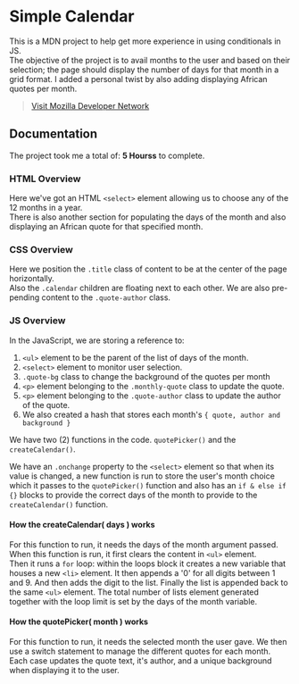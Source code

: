# Simple Calendar
This is a MDN project to help get more experience in using conditionals in JS.  
The objective of the project is to avail months to the user and based on their selection; the page should display the number of days for that month in a grid format.
I added a personal twist by also adding displaying African quotes per month.

> [Visit Mozilla Developer Network](https://developer.mozilla.org/en-US/docs/Learn/JavaScript/Building_blocks/conditionals)

## Documentation
The project took me a total of: **5 Hourss** to complete.

### HTML Overview
Here we've got an HTML `<select>` element allowing us to choose any of the 12 months in a year.  
There is also another section for populating the days of the month and also displaying an African quote for that specified month.


### CSS Overview
Here we position the `.title` class of content to be at the center of the page horizontally.  
Also the `.calendar` children are floating next to each other.
We are also pre-pending content to the `.quote-author` class.



### JS Overview
In the JavaScript, we are storing a reference to:  
1. `<ul>` element to be the parent of the list of days of the month.
2. `<select>` element to monitor user selection.
3. `.quote-bg` class to change the background of the quotes per month
4. `<p>` element belonging to the `.monthly-quote` class to update the quote.
5. `<p>` element belonging to the `.quote-author` class to update the author of the quote.
6. We also created a hash that stores each month's `{ quote, author and background }`


We have two (2) functions in the code. `quotePicker()` and the `createCalendar()`.

We have an `.onchange` property to the `<select>` element so that when its value is changed, a new function is run to store the user's month choice which it passes to the `quotePicker()` function and also has an `if & else if {}` blocks to provide the correct days of the month to provide to the `createCalendar()` function.


#### How the createCalendar( days ) works
For this function to run, it needs the days of the month argument passed.  
When this function is run, it first clears the content in `<ul>` element.  
Then it runs a `for` loop: within the loops block it creates a new variable that houses a new `<li>` element.
It then appends a '0' for all digits between 1 and 9.
And then adds the digit to the list.
Finally the list is appended back to the same `<ul>` element.
The total number of lists element generated together with the loop limit is set by the days of the month variable.


#### How the quotePicker( month ) works
For this function to run, it needs the selected month the user gave.
We then use a switch statement to manage the different quotes for each month.
Each case updates the quote text, it's author, and a unique background when displaying it to the user.
